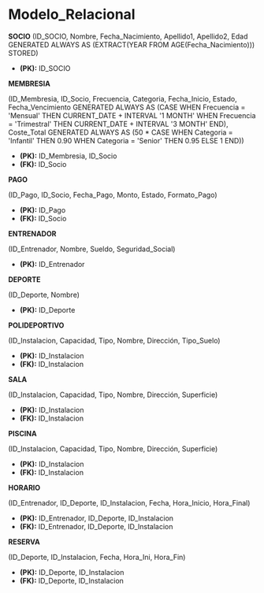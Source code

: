 # Modelo_Relacional

 **SOCIO**
(ID_SOCIO, Nombre, Fecha_Nacimiento, Apellido1, Apellido2, Edad GENERATED ALWAYS AS (EXTRACT(YEAR FROM AGE(Fecha_Nacimiento))) STORED)
- **(PK):** ID_SOCIO

**MEMBRESIA**

(ID_Membresia, ID_Socio, Frecuencia, Categoria, Fecha_Inicio, Estado, 
 Fecha_Vencimiento GENERATED ALWAYS AS (CASE WHEN Frecuencia = 'Mensual' THEN CURRENT_DATE + INTERVAL '1 MONTH' WHEN Frecuencia = 'Trimestral' THEN CURRENT_DATE + INTERVAL '3 MONTH' END),
 Coste_Total GENERATED ALWAYS AS (50 * CASE WHEN Categoria = 'Infantil' THEN 0.90 WHEN Categoria = 'Senior' THEN 0.95 ELSE 1 END))
- **(PK):** ID_Membresia, ID_Socio
- **(FK):** ID_Socio

 **PAGO**

(ID_Pago, ID_Socio, Fecha_Pago, Monto, Estado, Formato_Pago)
- **(PK):** ID_Pago
- **(FK):** ID_Socio

 **ENTRENADOR**

(ID_Entrenador, Nombre, Sueldo, Seguridad_Social)
- **(PK):** ID_Entrenador

 **DEPORTE**

(ID_Deporte, Nombre)
- **(PK):** ID_Deporte

 **POLIDEPORTIVO**

(ID_Instalacion, Capacidad, Tipo, Nombre, Dirección, Tipo_Suelo)
- **(PK):** ID_Instalacion
- **(FK):** ID_Instalacion

 **SALA**

(ID_Instalacion, Capacidad, Tipo, Nombre, Dirección, Superficie)
- **(PK):** ID_Instalacion
- **(FK):** ID_Instalacion

 **PISCINA**

(ID_Instalacion, Capacidad, Tipo, Nombre, Dirección, Superficie)
- **(PK):** ID_Instalacion
- **(FK):** ID_Instalacion

**HORARIO**

(ID_Entrenador, ID_Deporte, ID_Instalacion, Fecha, Hora_Inicio, Hora_Final)
- **(PK):** ID_Entrenador, ID_Deporte, ID_Instalacion
- **(FK):** ID_Entrenador, ID_Deporte, ID_Instalacion

 **RESERVA**

(ID_Deporte, ID_Instalacion, Fecha, Hora_Ini, Hora_Fin)
- **(PK):** ID_Deporte, ID_Instalacion
- **(FK):** ID_Deporte, ID_Instalacion


